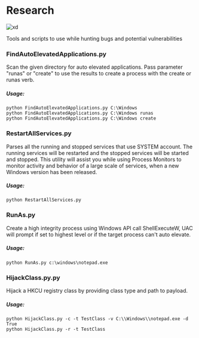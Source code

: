 # Research

![xd](https://img.shields.io/badge/Python-3-blue.svg "Python 3")

Tools and scripts to use while hunting bugs and potential vulnerabilities

### FindAutoElevatedApplications.py
Scan the given directory for auto elevated applications. Pass parameter "runas" or "create" to use the results to create a process with the create or runas verb.

##### Usage:
```
python FindAutoElevatedApplications.py C:\Windows
python FindAutoElevatedApplications.py C:\Windows runas
python FindAutoElevatedApplications.py C:\Windows create
```

### RestartAllServices.py
Parses all the running and stopped services that use SYSTEM account. The running services will be restarted and the stopped services will be started and stopped. This utility will assist you while using Process Monitors to monitor activity and behavior of a large scale of services, when a new Windows version has been released.

##### Usage:
```
python RestartAllServices.py
```

### RunAs.py
Create a high integrity process using Windows API call ShellExecuteW, UAC will prompt if set to highest level or if the target process can't auto elevate.

##### Usage:
```
python RunAs.py c:\windows\notepad.exe
```

### HijackClass.py.py
Hijack a HKCU registry class by providing class type and path to payload. 

##### Usage:
```
python HijackClass.py -c -t TestClass -v C:\\Windows\\notepad.exe -d True
python HijackClass.py -r -t TestClass
```
